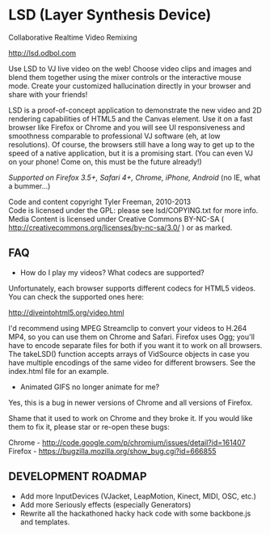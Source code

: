 LSD (Layer Synthesis Device)
=====================

Collaborative Realtime Video Remixing

http://lsd.odbol.com
		
Use LSD to VJ live video on the web! Choose video clips and images and blend them together using the mixer controls
or the interactive mouse mode. Create your customized hallucination directly in your browser and share with your friends!
		
LSD is a proof-of-concept application to demonstrate the new video and 2D rendering capabilities of HTML5 and the Canvas element. 
Use it on a fast browser like Firefox or Chrome and you will see UI responsiveness and smoothness comparable to professional VJ software (eh, at low resolutions).
Of course, the browsers still have a long way to get up to the speed of a native application, but it is a promising start.
(You can even VJ on your phone! Come on, this must be the future already!)
		
*Supported on Firefox 3.5+, Safari 4+, Chrome, iPhone, Android* (no IE, what a bummer...)

Code and content copyright Tyler Freeman, 2010-2013  
Code is licensed under the GPL: please see lsd/COPYING.txt for more info.  
Media Content is licensed under Creative Commons BY-NC-SA ( http://creativecommons.org/licenses/by-nc-sa/3.0/ ) or as marked.  


FAQ
-------------------

* How do I play my videos? What codecs are supported? 

Unfortunately, each browser supports different codecs for HTML5 videos. You can check the supported ones here: 

http://diveintohtml5.org/video.html

I'd recommend using MPEG Streamclip to convert your videos to H.264 MP4, so you can use them on Chrome and Safari. Firefox uses Ogg; you'll have to encode separate files for both if you want it to work on all browsers.
The takeLSD() function accepts arrays of VidSource objects in case you have multiple encodings of the same video for different browsers. See the index.html file for an example.

* Animated GIFS no longer animate for me?

Yes, this is a bug in newer versions of Chrome and all versions of Firefox. 

Shame that it used to work on Chrome and they broke it. If you would like them to fix it, please star or re-open these bugs:

Chrome - http://code.google.com/p/chromium/issues/detail?id=161407
Firefox - https://bugzilla.mozilla.org/show_bug.cgi?id=666855


DEVELOPMENT ROADMAP
-------------------

* Add more InputDevices (VJacket, LeapMotion, Kinect, MIDI, OSC, etc.)
* Add more Seriously effects (especially Generators)
* Rewrite all the hackathoned hacky hack code with some backbone.js and templates.
